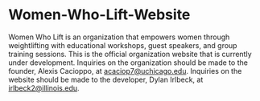 # Women-Who-Lift-Website
Women Who Lift is an organization that empowers women through weightlifting with educational workshops, guest speakers, and group training sessions. This is the official organization website that is currently under development. Inquiries on the organization should be made to the founder, Alexis Cacioppo, at acaciop7@uchicago.edu. Inquiries on the website should be made to the developer, Dylan Irlbeck, at irlbeck2@illinois.edu.
